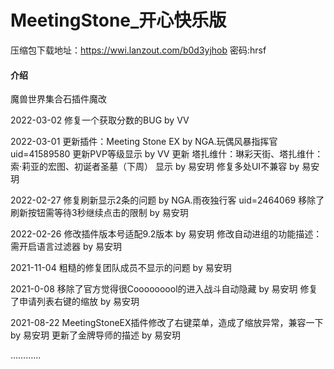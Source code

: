 # MeetingStone_开心快乐版
压缩包下载地址：https://wwi.lanzout.com/b0d3yjhob 密码:hrsf

#### 介绍
魔兽世界集合石插件魔改

2022-03-02
修复一个获取分数的BUG by VV

2022-03-01
更新插件：Meeting Stone EX by NGA.玩偶风暴指挥官 uid=41589580
更新PVP等级显示 by VV
更新 塔扎维什：琳彩天街、塔扎维什：索·莉亚的宏图、初诞者圣墓（下周） 显示 by 易安玥
修复多处UI不兼容 by 易安玥

2022-02-27 
修复刷新显示2条的问题 by NGA.雨夜独行客 uid=2464069
移除了刷新按钮需等待3秒继续点击的限制 by 易安玥

2022-02-26
修改插件版本号适配9.2版本  by 易安玥
修改自动进组的功能描述：需开启语言过滤器  by 易安玥

2021-11-04
粗糙的修复团队成员不显示的问题  by 易安玥

2021-0-08
移除了官方觉得很Cooooooool的进入战斗自动隐藏  by 易安玥
修复了申请列表右键的缩放  by 易安玥

2021-08-22
MeetingStoneEX插件修改了右键菜单，造成了缩放异常，兼容一下  by 易安玥
更新了金牌导师的描述  by 易安玥

…………